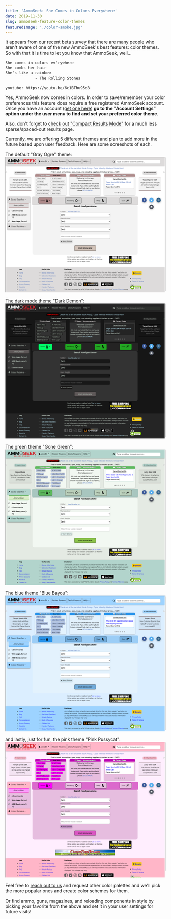 ```yaml
---
title: 'AmmoSeek: She Comes in Colors Everywhere'
date: 2019-11-30
slug: ammoseek-feature-color-themes
featuredImage: './color-smoke.jpg'
---
```


It appears from our recent beta survey that there are many people who aren't aware of one of the new AmmoSeek's best features: color themes. So with that it is time to let you know that AmmoSeek, well...

```
She comes in colors ev'rywhere
She combs her hair
She's like a rainbow
             - The Rolling Stones
```

`youtube: https://youtu.be/6c1BThu95d8`

Yes, AmmoSeek now comes in colors. In order to save/remember your color preferences this feature does require a free registered AmmoSeek account. Once you have an account ([get one here](https://beta.ammoseek.com/signin?utm_source=blog.ammoseek.com&utm_medium=ammoseek-feature-color-themes)) **go to the "Account Settings" option under the user menu to find and set your preferred color theme**.

Also, don't forget to [check out "Compact Results Mode"](/posts/ammoseek-feature-compact-results) for a much less sparse/spaced-out results page.

Currently, we are offering 5 different themes and plan to add more in the future based upon user feedback. Here are some screeshots of each.

The default "Gray Ogre" theme:
![Gray Ogre Color Theme](./graytheme-thumb.png)

The dark mode theme "Dark Demon":
![Dark Mode Color Theme](./darkmodetheme-thumb.png)

The green theme "Gone Green":
![Gone Green Color Theme](./greentheme-thumb.png)

The blue theme "Blue Bayou":
![Blue Bayou Color Theme](./bluetheme-thumb.png)

and lastly, just for fun, the pink theme "Pink Pussycat":
![Pink Color Theme](./pinktheme-thumb.png)

Feel free to [reach out to us](https://beta.ammoseek.com/contact?utm_source=blog.ammoseek.com&utm_medium=ammoseek-feature-color-themes) and request other color palettes and we'll pick the more popular ones and create color schemes for them.

Or find ammo, guns, magazines, and reloading components in style by picking your favorite from the above and set it in your user settings for future visits!

